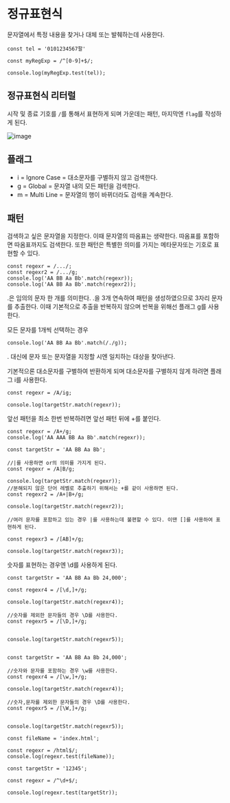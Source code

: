 # 정규표현식

문자열에서 특정 내용을 찾거나 대체 또는 발췌하는데 사용한다.

```
const tel = '0101234567팔'

const myRegExp = /^[0-9]+$/;

console.log(myRegExp.test(tel));
```
## 정규표현식 리터럴
시작 및 종료 기호를 `/`를 통해서 표현하게 되며 가운데는 패턴, 마지막엔 `flag`를 작성하게 된다.

![image](https://user-images.githubusercontent.com/62691610/159715201-1a920dd6-70d3-48a4-a305-1154d1e9daf1.png)

## 플래그

- i = Ignore Case = 대소문자를 구별하지 않고 검색한다.
- g = Global = 문자열 내의 모든 패턴을 검색한다.
- m = Multi Line = 문자열의 행이 바뀌더라도 검색을 계속한다.


## 패턴
검색하고 싶은 문자열을 지정한다. 이때 문자열의 따옴표는 생략한다. 따옴표를 포함하면 따옴표까지도 검색한다. 또한 패턴은 특별한 의미를 가지는 메타문자또는 기호로 표현할 수 있다.

```
const regexr = /.../;
const regexr2 = /.../g;
console.log('AA BB Aa Bb'.match(regexr));
console.log('AA BB Aa Bb'.match(regexr2));
```

.은 임의의 문자 한 개를 의미한다. .을 3개 연속하여 패턴을 생성하였으므로 3자리 문자를 추출한다.
이때 기본적으로 추출을 반복하지 않으며 반복을 위해선 플래그 g를 사용한다.

모든 문자를 1개씩 선택하는 경우
```
console.log('AA BB Aa Bb'.match(/./g));
```

. 대신에 문자 또는 문자열을 지정할 시엔 일치하는 대상을 찾아낸다.

기본적으론 대소문자를 구별하여 반환하게 되며 대소문자를 구별하지 않게 하려면 플래그 i를 사용한다.

```
const regexr = /A/ig;

console.log(targetStr.match(regexr));
```

앞선 패턴을 최소 한번 반복하려면 앞선 패턴 뒤에 +를 붙인다.


```
const regexr = /A+/g;
console.log('AA AAA BB Aa Bb'.match(regexr));
```


```
const targetStr = 'AA BB Aa Bb';

//|를 사용하면 or의 의미를 가지게 된다.
const regexr = /A|B/g;

console.log(targetStr.match(regexr));
//분해되지 않은 단어 레벨로 추출하기 위해서는 +를 같이 사용하면 된다.
const regexr2 = /A+|B+/g;

console.log(targetStr.match(regexr2));

//여러 문자를 포함하고 있는 경우 |를 사용하는데 불편할 수 있다. 이땐 []를 사용하여 표현하게 된다.

const regexr3 = /[AB]+/g;

console.log(targetStr.match(regexr3));
```

숫자를 표현하는 경우엔 \d를 사용하게 된다.
```
const targetStr = 'AA BB Aa Bb 24,000';

const regexr4 = /[\d,]+/g;

console.log(targetStr.match(regexr4));

//숫자를 제외한 문자들의 경우 \D를 사용한다.
const regexr5 = /[\D,]+/g;


console.log(targetStr.match(regexr5));


const targetStr = 'AA BB Aa Bb 24,000';

//숫자와 문자를 포함하는 경우 \w를 사용한다.
const regexr4 = /[\w,]+/g;

console.log(targetStr.match(regexr4));

//숫자,문자를 제외한 문자들의 경우 \D를 사용한다.
const regexr5 = /[\W,]+/g;


console.log(targetStr.match(regexr5));

const fileName = 'index.html';

const regexr = /html$/;
console.log(regexr.test(fileName));

const targetStr = '12345';

const regexr = /^\d+$/;

console.log(regexr.test(targetStr));


```


